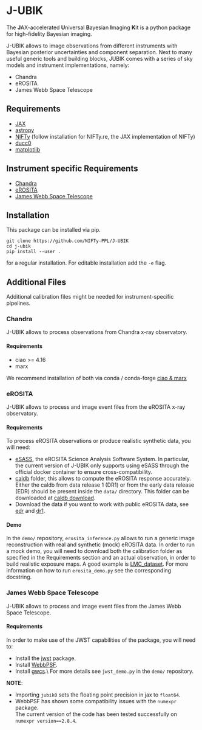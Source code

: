# J-UBIK
The **J**AX-accelerated **U**niversal **B**ayesian **I**maging **K**it  is a python package for high-fidelity Bayesian imaging.

J-UBIK allows to image observations from different instruments with Bayesian posterior uncertainties and component separation.
Next to many useful generic tools and building blocks, JUBIK comes with a series of sky models and instrument implementations, namely:

 - Chandra
 - eROSITA
 - James Webb Space Telescope

## Requirements
- [JAX](https://jax.readthedocs.io/en/latest/installation.html)
- [astropy](https://www.astropy.org)
- [NIFTy](https://gitlab.mpcdf.mpg.de/ift/nifty) (follow installation for NIFTy.re, the JAX implementation of NIFTy)
- [ducc0](https://pypi.org/project/ducc0/)
- [matplotlib](https://matplotlib.org/stable/install/index.html)


## Instrument specific Requirements 
- [Chandra](#chandra)
- [eROSITA](#erosita)
- [James Webb Space Telescope](#james-webb-space-telescope)

## Installation
This package can be installed via pip. 

    git clone https://github.com/NIFTy-PPL/J-UBIK
    cd j-ubik
    pip install --user .

for a regular installation. For editable installation add the `-e` flag. 


## Additional Files
Additional calibration files might be needed for instrument-specific pipelines.

### Chandra
J-UBIK allows to process observations from Chandra x-ray observatory.

#### Requirements
- ciao >= 4.16
- marx

We recommend installation of both via conda / conda-forge
[ciao & marx](https://cxc.cfa.harvard.edu/ciao/download/conda.html)

### eROSITA
J-UBIK allows to process and image event files from the eROSITA x-ray observatory.

#### Requirements
To process eROSITA observations or produce realistic synthetic data,
you will need:
- [eSASS](https://erosita.mpe.mpg.de/dr1/eSASS4DR1/eSASS4DR1_installation/), the eROSITA
Science Analysis Software System. 
In particular, the current version of J-UBIK only supports using eSASS through the 
official docker container to ensure cross-compatibility.
- [caldb](https://erosita.mpe.mpg.de/dr1/eSASS4DR1/eSASS4DR1_CALDB/) folder, this allows to compute the eROSITA response accurately. 
Either the caldb from data release 1 (DR1) or from the early data release (EDR) should be present 
inside the `data/` directory. 
This folder can be downloaded at [caldb download](https://erosita.mpe.mpg.de/dr1/eSASS4DR1/eSASS4DR1_installation/caldb4DR1.tgz).
- Download the data if you want to work with public eROSITA data, see [edr](https://erosita.mpe.mpg.de/edr/index.php) and [dr1](https://erosita.mpe.mpg.de/dr1/index.html).  

#### Demo
In the `demo/` repository, `erosita_inference.py` allows to run a generic 
image reconstruction with real and synthetic (mock) eROSITA data.
In order to run a mock demo, you will need to download both the calibration
folder as specified in the Requirements section and an actual observation,
in order to build realistic exposure maps.
A good example is [LMC_dataset](https://erosita.mpe.mpg.de/edr/eROSITAObservations/CalPvObs/LMC_SN1987A.tar.gz).
For more information on how to run `erosita_demo.py` see the corresponding docstring.

### James Webb Space Telescope
J-UBIK allows to process and image event files from the James Webb Space Telescope.

#### Requirements
In order to make use of the JWST capabilities of the package, you will need to:
- Install the [jwst](https://jwst-pipeline.readthedocs.io/en/latest/getting_started/install.html) package.
- Install [WebbPSF](https://webbpsf.readthedocs.io/en/stable/installation.html).
- Install [gwcs](https://gwcs.readthedocs.io/en/latest/#installation).\\
For more details see `jwst_demo.py` in the `demo/` repository.

**NOTE**:
- Importing `jubik0` sets the floating point precision in jax to `float64`. 
- WebbPSF has shown some compatibility issues with the `numexpr` package.  
The current version of the code has been tested successfully on `numexpr version==2.8.4`.
